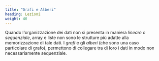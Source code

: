 ```yaml
---
title: "Grafi e Alberi"
heading: Lezioni
weight: 40
---
```


Quando l'organizzazione dei dati non si presenta in maniera *lineare* o
*sequenziale*, array e liste non sono le strutture più adatte alla
memorizzazione di tale dati. I *grafi* e gli *alberi* (che sono una caso
particolare di grafo), permettono di collegare tra di loro i dati in modo
non necessariamente sequenziale.
